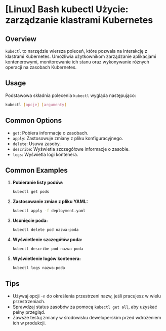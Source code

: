 # [Linux] Bash kubectl Użycie: zarządzanie klastrami Kubernetes

## Overview
`kubectl` to narzędzie wiersza poleceń, które pozwala na interakcję z klastrami Kubernetes. Umożliwia użytkownikom zarządzanie aplikacjami kontenerowymi, monitorowanie ich stanu oraz wykonywanie różnych operacji na zasobach Kubernetes.

## Usage
Podstawowa składnia polecenia `kubectl` wygląda następująco:

```bash
kubectl [opcje] [argumenty]
```

## Common Options
- `get`: Pobiera informacje o zasobach.
- `apply`: Zastosowuje zmiany z pliku konfiguracyjnego.
- `delete`: Usuwa zasoby.
- `describe`: Wyświetla szczegółowe informacje o zasobie.
- `logs`: Wyświetla logi kontenera.

## Common Examples
1. **Pobieranie listy podów:**
   ```bash
   kubectl get pods
   ```

2. **Zastosowanie zmian z pliku YAML:**
   ```bash
   kubectl apply -f deployment.yaml
   ```

3. **Usunięcie poda:**
   ```bash
   kubectl delete pod nazwa-poda
   ```

4. **Wyświetlenie szczegółów poda:**
   ```bash
   kubectl describe pod nazwa-poda
   ```

5. **Wyświetlenie logów kontenera:**
   ```bash
   kubectl logs nazwa-poda
   ```

## Tips
- Używaj opcji `-n` do określenia przestrzeni nazw, jeśli pracujesz w wielu przestrzeniach.
- Sprawdzaj status zasobów za pomocą `kubectl get all`, aby uzyskać pełny przegląd.
- Zawsze testuj zmiany w środowisku deweloperskim przed wdrożeniem ich w produkcji.